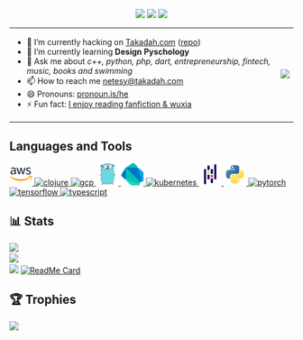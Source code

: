 <!--
**netesy/netesy** is a ✨ _special_ ✨ repository because its `README.md` (this file) appears on your GitHub profile.

Here are some ideas to get you started:

- 🔭 I’m currently working on ...
- 🌱 I’m currently learning ...
- 👯 I’m looking to collaborate on ...
- 🤔 I’m looking for help with ...
- 💬 Ask me about ...
- 📫 How to reach me: ...
- 😄 Pronouns: ...
- ⚡ Fun fact: ...
-->

<p align=center>
  <a href="https://facebook.com/netesy"><img src="https://img.shields.io/badge/Facebook-%231877F2.svg?logo=Facebook&logoColor=white"></a> 
  <a href="https://linkedin.com/in/netesy"><img src="https://img.shields.io/badge/LinkedIn-%230077B5.svg?logo=linkedin&logoColor=white"></a>
  <a href="https://twitter.com/netesy"><img src="https://img.shields.io/badge/Twitter-%231DA1F2.svg?logo=Twitter&logoColor=white"></a>
</p>

<table align=center>
  <tr>
    <td>
      <ul>
        <li> 🔭 I’m currently hacking on <a href="https://takadah.com">Takadah.com</a> (<a href="https://github.com/netesy/takadah">repo</a>)
        <li> 🌱 I’m currently learning <b>Design Pyschology</b>
        <li> 💬 Ask me about <i>c++, python, php, dart, entrepreneurship, fintech, music, books and swimming</i>
        <li> 📫 How to reach me <a href="mailto:netesy@takadah.com">netesy@takadah.com</a>
        <li> 😄 Pronouns: <a href="https://pronoun.is/he">pronoun.is/he</a>
        <li> ⚡ Fun fact: <a href="fanfiction.net">I enjoy reading fanfiction & wuxia</a>
<!--         <li> 📄 Know about my experiences <a href="https://diwank.name/resume.pdf">in my resume</a>
        <li> 🤗 You can find my huggingface models on <a  href="https://huggingface.co/diwank"> my HF hub profile </a> -->
      </ul>
    </td>
    <td>
      <p align=right><img src="https://quotes-github-readme.vercel.app/api?type=vertical&theme=merko"/></p>
    </td>
  </tr>
</table>


## Languages and Tools
<p align="left"> <a href="https://aws.amazon.com" target="_blank" rel="noreferrer"> <img src="https://raw.githubusercontent.com/devicons/devicon/master/icons/amazonwebservices/amazonwebservices-original-wordmark.svg" alt="aws" width="40" height="40"/> </a> <a href="https://clojure.org/" target="_blank" rel="noreferrer"> <img src="https://upload.wikimedia.org/wikipedia/commons/5/5d/Clojure_logo.svg" alt="clojure" width="40" height="40"/> </a> <a href="https://cloud.google.com" target="_blank" rel="noreferrer"> <img src="https://www.vectorlogo.zone/logos/google_cloud/google_cloud-icon.svg" alt="gcp" width="40" height="40"/> </a> <a href="https://golang.org" target="_blank" rel="noreferrer"> <img src="https://raw.githubusercontent.com/devicons/devicon/master/icons/go/go-original.svg" alt="go" width="40" height="40"/>  <a href="https://dart.dev" target="_blank" rel="noreferrer"> <img src="https://raw.githubusercontent.com/devicons/devicon/master/icons/dart/dart-original.svg" alt="javascript" width="40" height="40"/> </a> <a href="https://kubernetes.io" target="_blank" rel="noreferrer"> <img src="https://www.vectorlogo.zone/logos/kubernetes/kubernetes-icon.svg" alt="kubernetes" width="40" height="40"/> </a> <a href="https://pandas.pydata.org/" target="_blank" rel="noreferrer"> <img src="https://raw.githubusercontent.com/devicons/devicon/2ae2a900d2f041da66e950e4d48052658d850630/icons/pandas/pandas-original.svg" alt="pandas" width="40" height="40"/> </a> <a href="https://www.python.org" target="_blank" rel="noreferrer"> <img src="https://raw.githubusercontent.com/devicons/devicon/master/icons/python/python-original.svg" alt="python" width="40" height="40"/> </a> <a href="https://pytorch.org/" target="_blank" rel="noreferrer"> <img src="https://www.vectorlogo.zone/logos/pytorch/pytorch-icon.svg" alt="pytorch" width="40" height="40"/> </a> <a href="https://www.tensorflow.org" target="_blank" rel="noreferrer"> <img src="https://www.vectorlogo.zone/logos/tensorflow/tensorflow-icon.svg" alt="tensorflow" width="40" height="40"/> </a> <a href="https://www.vlang.io/" target="_blank" rel="noreferrer"> <img src="https://www.vlang.io/img/v-logo.png" alt="typescript" width="40" height="40"/> </a> </p>

## 📊 Stats
![](https://github-readme-stats.vercel.app/api?username=netesy&hide_border=true&include_all_commits=true&count_private=true)<br/>
![](https://github-readme-streak-stats.herokuapp.com/?user=netesy&hide_border=true)<br/>
![](https://github-readme-stats.vercel.app/api/top-langs/?username=netesy&hide=qmake,css,shell,makefile,html,c,tex,javascript,emacs+lisp,clojure&hide_border=true&include_all_commits=true&count_private=true&layout=compact)
[![ReadMe Card](https://github-readme-stats.vercel.app/api/pin/?username=netesy&repo=gringotts)](https://github.com/netesy/gringotts)

## 🏆 Trophies
![](https://github-profile-trophy.vercel.app/?username=netesy&no-frame=true&margin-w=4)

